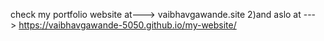 check my portfolio website at---> vaibhavgawande.site
2)and aslo at ---> https://vaibhavgawande-5050.github.io/my-website/
